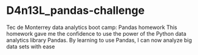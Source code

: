 # D4n13L_pandas-challenge
Tec de Monterrey data analytics boot camp: Pandas homework
This homework gave me the confidence to use the power of the Python data analytics library Pandas.
By learning to use Pandas, I can now analyze  big data sets with ease
